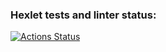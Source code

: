 ### Hexlet tests and linter status:
[![Actions Status](https://github.com/JuliyaYe/php-laravel-developer-project-57/workflows/hexlet-check/badge.svg)](https://github.com/JuliyaYe/php-laravel-developer-project-57/actions)